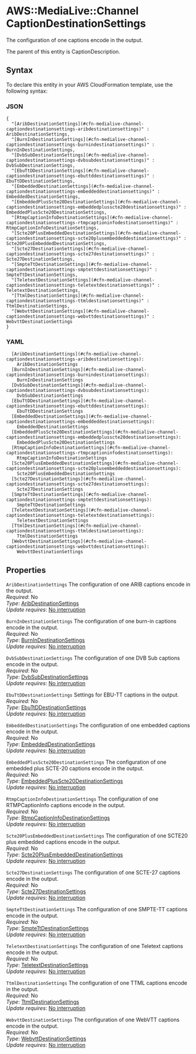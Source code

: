 # AWS::MediaLive::Channel CaptionDestinationSettings<a name="aws-properties-medialive-channel-captiondestinationsettings"></a>

The configuration of one captions encode in the output\.

The parent of this entity is CaptionDescription\.

## Syntax<a name="aws-properties-medialive-channel-captiondestinationsettings-syntax"></a>

To declare this entity in your AWS CloudFormation template, use the following syntax:

### JSON<a name="aws-properties-medialive-channel-captiondestinationsettings-syntax.json"></a>

```
{
  "[AribDestinationSettings](#cfn-medialive-channel-captiondestinationsettings-aribdestinationsettings)" : AribDestinationSettings,
  "[BurnInDestinationSettings](#cfn-medialive-channel-captiondestinationsettings-burnindestinationsettings)" : BurnInDestinationSettings,
  "[DvbSubDestinationSettings](#cfn-medialive-channel-captiondestinationsettings-dvbsubdestinationsettings)" : DvbSubDestinationSettings,
  "[EbuTtDDestinationSettings](#cfn-medialive-channel-captiondestinationsettings-ebuttddestinationsettings)" : EbuTtDDestinationSettings,
  "[EmbeddedDestinationSettings](#cfn-medialive-channel-captiondestinationsettings-embeddeddestinationsettings)" : EmbeddedDestinationSettings,
  "[EmbeddedPlusScte20DestinationSettings](#cfn-medialive-channel-captiondestinationsettings-embeddedplusscte20destinationsettings)" : EmbeddedPlusScte20DestinationSettings,
  "[RtmpCaptionInfoDestinationSettings](#cfn-medialive-channel-captiondestinationsettings-rtmpcaptioninfodestinationsettings)" : RtmpCaptionInfoDestinationSettings,
  "[Scte20PlusEmbeddedDestinationSettings](#cfn-medialive-channel-captiondestinationsettings-scte20plusembeddeddestinationsettings)" : Scte20PlusEmbeddedDestinationSettings,
  "[Scte27DestinationSettings](#cfn-medialive-channel-captiondestinationsettings-scte27destinationsettings)" : Scte27DestinationSettings,
  "[SmpteTtDestinationSettings](#cfn-medialive-channel-captiondestinationsettings-smptettdestinationsettings)" : SmpteTtDestinationSettings,
  "[TeletextDestinationSettings](#cfn-medialive-channel-captiondestinationsettings-teletextdestinationsettings)" : TeletextDestinationSettings,
  "[TtmlDestinationSettings](#cfn-medialive-channel-captiondestinationsettings-ttmldestinationsettings)" : TtmlDestinationSettings,
  "[WebvttDestinationSettings](#cfn-medialive-channel-captiondestinationsettings-webvttdestinationsettings)" : WebvttDestinationSettings
}
```

### YAML<a name="aws-properties-medialive-channel-captiondestinationsettings-syntax.yaml"></a>

```
  [AribDestinationSettings](#cfn-medialive-channel-captiondestinationsettings-aribdestinationsettings): 
    AribDestinationSettings
  [BurnInDestinationSettings](#cfn-medialive-channel-captiondestinationsettings-burnindestinationsettings): 
    BurnInDestinationSettings
  [DvbSubDestinationSettings](#cfn-medialive-channel-captiondestinationsettings-dvbsubdestinationsettings): 
    DvbSubDestinationSettings
  [EbuTtDDestinationSettings](#cfn-medialive-channel-captiondestinationsettings-ebuttddestinationsettings): 
    EbuTtDDestinationSettings
  [EmbeddedDestinationSettings](#cfn-medialive-channel-captiondestinationsettings-embeddeddestinationsettings): 
    EmbeddedDestinationSettings
  [EmbeddedPlusScte20DestinationSettings](#cfn-medialive-channel-captiondestinationsettings-embeddedplusscte20destinationsettings): 
    EmbeddedPlusScte20DestinationSettings
  [RtmpCaptionInfoDestinationSettings](#cfn-medialive-channel-captiondestinationsettings-rtmpcaptioninfodestinationsettings): 
    RtmpCaptionInfoDestinationSettings
  [Scte20PlusEmbeddedDestinationSettings](#cfn-medialive-channel-captiondestinationsettings-scte20plusembeddeddestinationsettings): 
    Scte20PlusEmbeddedDestinationSettings
  [Scte27DestinationSettings](#cfn-medialive-channel-captiondestinationsettings-scte27destinationsettings): 
    Scte27DestinationSettings
  [SmpteTtDestinationSettings](#cfn-medialive-channel-captiondestinationsettings-smptettdestinationsettings): 
    SmpteTtDestinationSettings
  [TeletextDestinationSettings](#cfn-medialive-channel-captiondestinationsettings-teletextdestinationsettings): 
    TeletextDestinationSettings
  [TtmlDestinationSettings](#cfn-medialive-channel-captiondestinationsettings-ttmldestinationsettings): 
    TtmlDestinationSettings
  [WebvttDestinationSettings](#cfn-medialive-channel-captiondestinationsettings-webvttdestinationsettings): 
    WebvttDestinationSettings
```

## Properties<a name="aws-properties-medialive-channel-captiondestinationsettings-properties"></a>

`AribDestinationSettings`  <a name="cfn-medialive-channel-captiondestinationsettings-aribdestinationsettings"></a>
The configuration of one ARIB captions encode in the output\.  
*Required*: No  
*Type*: [AribDestinationSettings](aws-properties-medialive-channel-aribdestinationsettings.md)  
*Update requires*: [No interruption](https://docs.aws.amazon.com/AWSCloudFormation/latest/UserGuide/using-cfn-updating-stacks-update-behaviors.html#update-no-interrupt)

`BurnInDestinationSettings`  <a name="cfn-medialive-channel-captiondestinationsettings-burnindestinationsettings"></a>
The configuration of one burn\-in captions encode in the output\.  
*Required*: No  
*Type*: [BurnInDestinationSettings](aws-properties-medialive-channel-burnindestinationsettings.md)  
*Update requires*: [No interruption](https://docs.aws.amazon.com/AWSCloudFormation/latest/UserGuide/using-cfn-updating-stacks-update-behaviors.html#update-no-interrupt)

`DvbSubDestinationSettings`  <a name="cfn-medialive-channel-captiondestinationsettings-dvbsubdestinationsettings"></a>
The configuration of one DVB Sub captions encode in the output\.  
*Required*: No  
*Type*: [DvbSubDestinationSettings](aws-properties-medialive-channel-dvbsubdestinationsettings.md)  
*Update requires*: [No interruption](https://docs.aws.amazon.com/AWSCloudFormation/latest/UserGuide/using-cfn-updating-stacks-update-behaviors.html#update-no-interrupt)

`EbuTtDDestinationSettings`  <a name="cfn-medialive-channel-captiondestinationsettings-ebuttddestinationsettings"></a>
Settings for EBU\-TT captions in the output\.  
*Required*: No  
*Type*: [EbuTtDDestinationSettings](aws-properties-medialive-channel-ebuttddestinationsettings.md)  
*Update requires*: [No interruption](https://docs.aws.amazon.com/AWSCloudFormation/latest/UserGuide/using-cfn-updating-stacks-update-behaviors.html#update-no-interrupt)

`EmbeddedDestinationSettings`  <a name="cfn-medialive-channel-captiondestinationsettings-embeddeddestinationsettings"></a>
The configuration of one embedded captions encode in the output\.  
*Required*: No  
*Type*: [EmbeddedDestinationSettings](aws-properties-medialive-channel-embeddeddestinationsettings.md)  
*Update requires*: [No interruption](https://docs.aws.amazon.com/AWSCloudFormation/latest/UserGuide/using-cfn-updating-stacks-update-behaviors.html#update-no-interrupt)

`EmbeddedPlusScte20DestinationSettings`  <a name="cfn-medialive-channel-captiondestinationsettings-embeddedplusscte20destinationsettings"></a>
The configuration of one embedded plus SCTE\-20 captions encode in the output\.  
*Required*: No  
*Type*: [EmbeddedPlusScte20DestinationSettings](aws-properties-medialive-channel-embeddedplusscte20destinationsettings.md)  
*Update requires*: [No interruption](https://docs.aws.amazon.com/AWSCloudFormation/latest/UserGuide/using-cfn-updating-stacks-update-behaviors.html#update-no-interrupt)

`RtmpCaptionInfoDestinationSettings`  <a name="cfn-medialive-channel-captiondestinationsettings-rtmpcaptioninfodestinationsettings"></a>
The configuration of one RTMPCaptionInfo captions encode in the output\.  
*Required*: No  
*Type*: [RtmpCaptionInfoDestinationSettings](aws-properties-medialive-channel-rtmpcaptioninfodestinationsettings.md)  
*Update requires*: [No interruption](https://docs.aws.amazon.com/AWSCloudFormation/latest/UserGuide/using-cfn-updating-stacks-update-behaviors.html#update-no-interrupt)

`Scte20PlusEmbeddedDestinationSettings`  <a name="cfn-medialive-channel-captiondestinationsettings-scte20plusembeddeddestinationsettings"></a>
The configuration of one SCTE20 plus embedded captions encode in the output\.  
*Required*: No  
*Type*: [Scte20PlusEmbeddedDestinationSettings](aws-properties-medialive-channel-scte20plusembeddeddestinationsettings.md)  
*Update requires*: [No interruption](https://docs.aws.amazon.com/AWSCloudFormation/latest/UserGuide/using-cfn-updating-stacks-update-behaviors.html#update-no-interrupt)

`Scte27DestinationSettings`  <a name="cfn-medialive-channel-captiondestinationsettings-scte27destinationsettings"></a>
The configuration of one SCTE\-27 captions encode in the output\.  
*Required*: No  
*Type*: [Scte27DestinationSettings](aws-properties-medialive-channel-scte27destinationsettings.md)  
*Update requires*: [No interruption](https://docs.aws.amazon.com/AWSCloudFormation/latest/UserGuide/using-cfn-updating-stacks-update-behaviors.html#update-no-interrupt)

`SmpteTtDestinationSettings`  <a name="cfn-medialive-channel-captiondestinationsettings-smptettdestinationsettings"></a>
The configuration of one SMPTE\-TT captions encode in the output\.  
*Required*: No  
*Type*: [SmpteTtDestinationSettings](aws-properties-medialive-channel-smptettdestinationsettings.md)  
*Update requires*: [No interruption](https://docs.aws.amazon.com/AWSCloudFormation/latest/UserGuide/using-cfn-updating-stacks-update-behaviors.html#update-no-interrupt)

`TeletextDestinationSettings`  <a name="cfn-medialive-channel-captiondestinationsettings-teletextdestinationsettings"></a>
The configuration of one Teletext captions encode in the output\.  
*Required*: No  
*Type*: [TeletextDestinationSettings](aws-properties-medialive-channel-teletextdestinationsettings.md)  
*Update requires*: [No interruption](https://docs.aws.amazon.com/AWSCloudFormation/latest/UserGuide/using-cfn-updating-stacks-update-behaviors.html#update-no-interrupt)

`TtmlDestinationSettings`  <a name="cfn-medialive-channel-captiondestinationsettings-ttmldestinationsettings"></a>
The configuration of one TTML captions encode in the output\.  
*Required*: No  
*Type*: [TtmlDestinationSettings](aws-properties-medialive-channel-ttmldestinationsettings.md)  
*Update requires*: [No interruption](https://docs.aws.amazon.com/AWSCloudFormation/latest/UserGuide/using-cfn-updating-stacks-update-behaviors.html#update-no-interrupt)

`WebvttDestinationSettings`  <a name="cfn-medialive-channel-captiondestinationsettings-webvttdestinationsettings"></a>
The configuration of one WebVTT captions encode in the output\.  
*Required*: No  
*Type*: [WebvttDestinationSettings](aws-properties-medialive-channel-webvttdestinationsettings.md)  
*Update requires*: [No interruption](https://docs.aws.amazon.com/AWSCloudFormation/latest/UserGuide/using-cfn-updating-stacks-update-behaviors.html#update-no-interrupt)